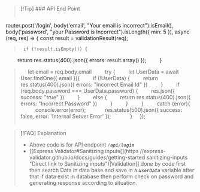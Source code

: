 >[!Tip] ### API End Point
>```js
router.post('/login',
body('email', "Your email is incorrect").isEmail(),
body('password', "your Password is Incorrect").isLength({ min: 5 }),
async (req, res) => {
const result = validationResult(req);
>      if (!result.isEmpty()) {
        return res.status(400).json({ errors: result.array() });
        }
>     let email = req.body.email
        try {
          let UserData = await User.findOne({ email }){
        if (!UserData) {
          return res.status(400).json({ errors: "Incorrect Email Id" })
        }
        if (req.body.password === UserData.password) {
          res.json({ success: "true" })
        }
        else {
          return res.status(400).json({ errors: "Incorrect Password" })
          }
         }
        } 
        catch (error){
            console.error(error);
            res.status(500).json({ success: false, error: 'Internal Server Error' });
            }
    });
>```

>[!FAQ] Explanation
>- Above code is for API endpoint ***`/api/login`*** 
>- [[Express Validator#Sanitizing inputs[​](https //express-validator.github.io/docs/guides/getting-started sanitizing-inputs "Direct link to Sanitizing inputs")|Validation]] done by code first then search Data in data base and save in a ***`UserData`*** variable after that if data exist in database then perform check on password  and generating response according to situation.   

